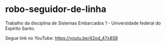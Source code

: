 # robo-seguidor-de-linha
Trabalho da disciplina de Sistemas Embarcados 1 - Universidade federal do Espírito Santo.

Segue link no YouTube:
https://youtu.be/42od_47x8S8
